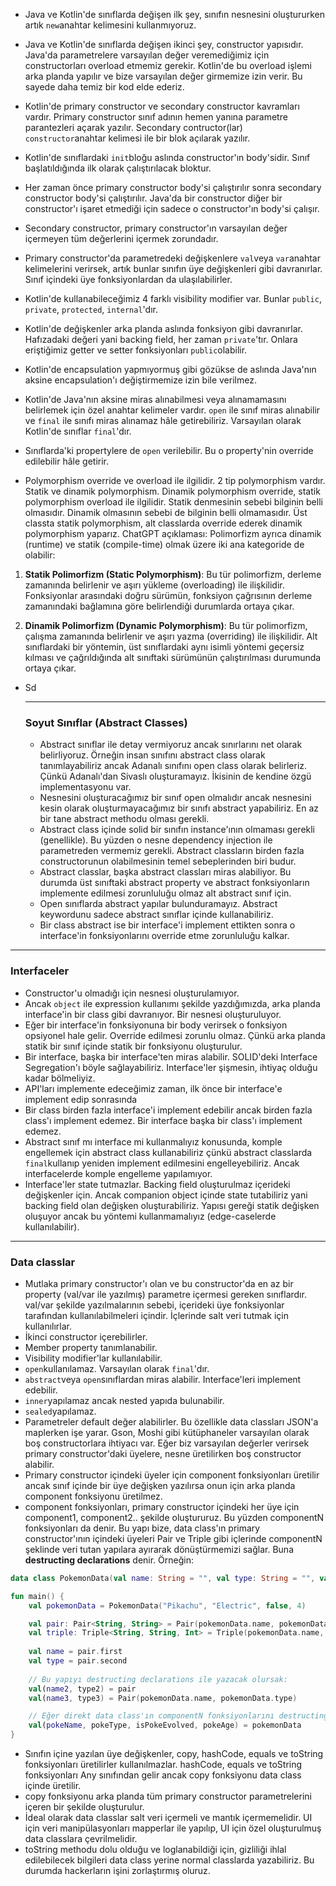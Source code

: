 * Java ve Kotlin'de sınıflarda değişen ilk şey, sınıfın nesnesini oluştururken artık `new`anahtar kelimesini kullanmıyoruz.
* Java ve Kotlin'de sınıflarda değişen ikinci şey, constructor yapısıdır. Java'da parametrelere varsayılan değer veremediğimiz için constructorları overload etmemiz gerekir. Kotlin'de bu overload işlemi arka planda yapılır ve bize varsayılan değer girmemize izin verir. Bu sayede daha temiz bir kod elde ederiz. 
* Kotlin'de primary constructor ve secondary constructor kavramları vardır. Primary constructor sınıf adının hemen yanına parametre parantezleri açarak yazılır. Secondary contructor(lar) `constructor`anahtar kelimesi ile bir blok açılarak yazılır.
* Kotlin'de sınıflardaki `init`bloğu aslında constructor'ın body'sidir. Sınıf başlatıldığında ilk olarak çalıştırılacak bloktur.
* Her zaman önce primary constructor body'si çalıştırılır sonra secondary constructor body'si çalıştırılır. Java'da bir constructor diğer bir constructor'ı işaret etmediği için sadece o constructor'ın body'si çalışır.
* Secondary constructor, primary constructor'ın varsayılan değer içermeyen tüm değerlerini içermek zorundadır.
* Primary constructor'da parametredeki değişkenlere `val`veya `var`anahtar kelimelerini verirsek, artık bunlar sınıfın üye değişkenleri gibi davranırlar. Sınıf içindeki üye fonksiyonlardan da ulaşılabilirler.
* Kotlin'de kullanabileceğimiz 4 farklı visibility modifier var. Bunlar `public`, `private`, `protected`, `internal`'dır.
* Kotlin'de değişkenler arka planda aslında fonksiyon gibi davranırlar. Hafızadaki değeri yani backing field, her zaman `private`'tır. Onlara eriştiğimiz getter ve setter fonksiyonları `public`olabilir.
* Kotlin'de encapsulation yapmıyormuş gibi gözükse de aslında Java'nın aksine encapsulation'ı değiştirmemize izin bile verilmez.
* Kotlin'de Java'nın aksine miras alınabilmesi veya alınamamasını belirlemek için özel anahtar kelimeler vardır. `open` ile sınıf miras alınabilir ve `final` ile sınıfı miras alınamaz hâle getirebiliriz. Varsayılan olarak Kotlin'de sınıflar `final`'dır.
  
* Sınıflarda'ki propertylere de `open` verilebilir. Bu o property'nin override edilebilir hâle getirir.
  
* Polymorphism override ve overload ile ilgilidir. 2 tip polymorphism vardır. Statik ve dinamik polymorphism. Dinamik polymorphism override, statik polymorphism overload ile ilgilidir. Statik denmesinin sebebi bilginin belli olmasıdır. Dinamik olmasının sebebi de bilginin belli olmamasıdır. Üst classta statik polymorphism, alt classlarda override ederek dinamik polymorphism yaparız.
  ChatGPT açıklaması:
  Polimorfizm ayrıca dinamik (runtime) ve statik (compile-time) olmak üzere iki ana kategoride de olabilir:

1. **Statik Polimorfizm (Static Polymorphism)**: Bu tür polimorfizm, derleme zamanında belirlenir ve aşırı yükleme (overloading) ile ilişkilidir. Fonksiyonlar arasındaki doğru sürümün, fonksiyon çağrısının derleme zamanındaki bağlamına göre belirlendiği durumlarda ortaya çıkar.
    
2. **Dinamik Polimorfizm (Dynamic Polymorphism)**: Bu tür polimorfizm, çalışma zamanında belirlenir ve aşırı yazma (overriding) ile ilişkilidir. Alt sınıflardaki bir yöntemin, üst sınıflardaki aynı isimli yöntemi geçersiz kılması ve çağrıldığında alt sınıftaki sürümünün çalıştırılması durumunda ortaya çıkar.
   
* Sd
  
  
  
  ------------
  ### Soyut Sınıflar (Abstract Classes)
  * Abstract sınıflar ile detay vermiyoruz ancak sınırlarını net olarak belirliyoruz. Örneğin insan sınıfını abstract class olarak tanımlayabiliriz ancak Adanalı sınıfını open class olarak belirleriz. Çünkü Adanalı'dan Sivaslı oluşturamayız. İkisinin de kendine özgü implementasyonu var.
  * Nesnesini oluşturacağımız bir sınıf open olmalıdır ancak nesnesini kesin olarak oluşturmayacağımız bir sınıfı abstract yapabiliriz. En az bir tane abstract methodu olması gerekli.
  * Abstract class içinde solid bir sınıfın instance'ının olmaması gerekli (genellikle). Bu yüzden o nesne dependency injection ile parametreden vermemiz gerekli. Abstract classların birden fazla constructorunun olabilmesinin temel sebeplerinden biri budur.
  * Abstract classlar, başka abstract classları miras alabiliyor. Bu durumda üst sınıftaki abstract property ve abstract fonksiyonların implemente edilmesi zorunluluğu olmaz alt abstract sınıf için. 
  * Open sınıflarda abstract yapılar bulunduramayız. Abstract keywordunu sadece abstract sınıflar içinde kullanabiliriz.
  * Bir class abstract ise bir interface'i implement ettikten sonra o interface'in fonksiyonlarını override etme zorunluluğu kalkar.

-----------
### Interfaceler
* Constructor'u olmadığı için nesnesi oluşturulamıyor. 
* Ancak `object` ile expression kullanımı şekilde yazdığımızda, arka planda interface'in bir class gibi davranıyor. Bir nesnesi oluşturuluyor. 
* Eğer bir interface'in fonksiyonuna bir body verirsek o fonksiyon opsiyonel hale gelir. Override edilmesi zorunlu olmaz. Çünkü arka planda statik bir sınıf içinde statik bir fonksiyonu oluşturulur. 
* Bir interface, başka bir interface'ten miras alabilir. SOLID'deki Interface Segregation'ı böyle sağlayabiliriz. Interface'ler şişmesin, ihtiyaç olduğu kadar bölmeliyiz.
* API'ları implemente edeceğimiz zaman, ilk önce bir interface'e implement edip sonrasında 
* Bir class birden fazla interface'i implement edebilir ancak birden fazla class'ı implement edemez. Bir interface başka bir class'ı implement edemez.
* Abstract sınıf mı interface mi kullanmalıyız konusunda, komple engellemek için abstract class kullanabiliriz çünkü abstract classlarda `final`kullanıp yeniden implement edilmesini engelleyebiliriz. Ancak interfacelerde komple engelleme yapılamıyor.
* Interface'ler state tutmazlar. Backing field oluşturulmaz içerideki değişkenler için. Ancak companion object içinde state tutabiliriz yani backing field olan değişken oluşturabiliriz. Yapısı gereği statik değişken oluşuyor ancak bu yöntemi kullanmamalıyız (edge-caselerde kullanılabilir). 

-----------
### Data classlar
* Mutlaka primary constructor'ı olan ve bu constructor'da en az bir property (val/var ile yazılmış) parametre içermesi gereken sınıflardır.  val/var şekilde yazılmalarının sebebi, içerideki üye fonksiyonlar tarafından kullanılabilmeleri içindir. İçlerinde salt veri tutmak için kullanılırlar.
* İkinci constructor içerebilirler.
* Member property tanımlanabilir.
* Visibility modifier'lar kullanılabilir.
* `open`kullanılamaz. Varsayılan olarak `final`'dır.
* `abstract`veya `open`sınıflardan miras alabilir. Interface'leri implement edebilir.
* `inner`yapılamaz ancak nested yapıda bulunabilir.
* `sealed`yapılamaz.
* Parametreler default değer alabilirler. Bu özellikle data classları JSON'a maplerken işe yarar. Gson, Moshi gibi kütüphaneler varsayılan olarak boş constructorlara ihtiyacı var. Eğer biz varsayılan değerler verirsek primary constructor'daki üyelere, nesne üretilirken boş constructor alabilir.
* Primary constructor içindeki üyeler için component fonksiyonları üretilir ancak sınıf içinde bir üye değişken yazılırsa onun için arka planda component fonksiyonu üretilmez. 
* component fonksiyonları, primary constructor içindeki her üye için component1, component2.. şekilde oluştururuz. Bu yüzden componentN fonksiyonları da denir. Bu yapı bize, data class'ın primary constructor'ının içindeki üyeleri Pair ve Triple gibi içlerinde componentN şeklinde veri tutan yapılara ayırarak dönüştürmemizi sağlar. Buna **destructing declarations** denir. Örneğin:
  
```kotlin
data class PokemonData(val name: String = "", val type: String = "", val isEvolved: Boolean = false, val age: Int = -1)

fun main() {
	val pokemonData = PokemonData("Pikachu", "Electric", false, 4)

	val pair: Pair<String, String> = Pair(pokemonData.name, pokemonData.type)
	val triple: Triple<String, String, Int> = Triple(pokemonData.name, pokemonData.type, pokemonData.age)
	
	val name = pair.first
	val type = pair.second
	
	// Bu yapıyı destructing declarations ile yazacak olursak:
	val(name2, type2) = pair
	val(name3, type3) = Pair(pokemonData.name, pokemonData.type)

	// Eğer direkt data class'ın componentN fonksiyonlarını destructing declarations ile ayırmak istersek (burada constructor'daki sıralama önemli):
	val(pokeName, pokeType, isPokeEvolved, pokeAge) = pokemonData
}
```
  
* Sınıfın içine yazılan üye değişkenler, copy, hashCode, equals ve toString fonksiyonları üretilirler kullanılmazlar.  hashCode, equals ve toString fonksiyonları Any sınıfından gelir ancak copy fonksiyonu data class içinde üretilir.
* copy fonksiyonu arka planda tüm primary constructor parametrelerini içeren bir şekilde oluşturulur.
* İdeal olarak data classlar salt veri içermeli ve mantık içermemelidir. UI için veri manipülasyonları mapperlar ile yapılıp, UI için özel oluşturulmuş data classlara çevrilmelidir.
* toString methodu dolu olduğu ve loglanabildiği için, gizliliği ihlal edilebilecek bilgileri data class yerine normal classlarda yazabiliriz. Bu durumda hackerların işini zorlaştırmış oluruz.
